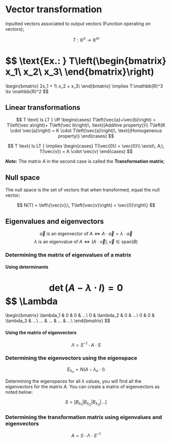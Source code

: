 # Vector transformation

Inputted vectors associated to output vectors (Function operating on vectors);

$$
T: \mathbb{R}^n \to \mathbb{R}^m
$$

$$
\text{Ex.: }
T\left(\begin{bmatrix}
   x_1\\
   x_2\\
   x_3\\ 
\end{bmatrix}\right)
=
\begin{bmatrix}
    2x_1 + 1\\
    x_2 + x_3\\
\end{bmatrix}
\implies
T:\mathbb{R}^3 \to \mathbb{R}^2
$$

## Linear transformations

$$
T \text{ Is LT } \iff 
\begin{cases}
    T\left(\vec{a}+\vec{b}\right) = T\left(\vec a\right)+ T\left(\vec b\right)\, \text{(Additive property)}\\
    T\left(K \cdot \vec{a}\right) = K \cdot T\left(\vec{a}\right)\, \text{(Homogeneous property)}
\end{cases}
$$

$$
T \text{ Is LT } \implies
\begin{cases}
    T(\vec{0}) = \vec{0}\\
    \exist\, A;\, T(\vec{v}) = A \cdot \vec{v}
\end{cases}
$$

**_Note:_** The matrix $A$ in the second case is called the **Transformation matrix**;

## Null space

The null space is the set of vectors that when transformed, equal the null vector;

$$
N(T) = \left\{\vec{v};\, T\left(\vec{v}\right) = \vec{0}\right\}
$$

## Eigenvalues and eigenvectors

$$
\vec{a} \text{ is an eigenvector of } A \iff A \cdot \vec{a} = \lambda \cdot \vec{a}
$$
$$
\lambda \text{ is an eigenvalue of } A \iff (A \cdot \vec{v}), \vec{v} \in \text{span}(B)
$$

### Determining the matrix of eigenvalues of a matrix

####  Using determinants

$$
\det(A - \lambda \cdot I) = 0
$$
$$
\Lambda
=
\begin{bmatrix}
    \lambda_1 & 0 & 0 & ...\\
    0 & \lambda_2 & 0 & ...\\
    0 & 0 & \lambda_3 & ...\\
    ... & ... & ... & ...\\
\end{bmatrix}
$$

#### Using the matrix of eigenvectors

$$
\Lambda = S^{-1} \cdot A \cdot S
$$

### Determining the eigenvectors using the eigenspace

$$
E_{\lambda_n} = N(A - \lambda _n \cdot I)
$$

Determining the eigenspaces for all $\lambda$ values, you will find all the eigenvectors for the matrix $A$. You can create a matrix of eigenvectors as noted below:

$$
S=\left[B_{\lambda_1}|B_{\lambda_2}|B_{\lambda_3}|...\right]
$$

### Determining the transformation matrix using eigenvalues and eigenvectors

$$
A = S \cdot \Lambda \cdot S^{-1}
$$